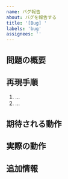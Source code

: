 ```yaml
---
name: バグ報告
about: バグを報告する
title: '[Bug] '
labels: 'bug'
assignees: ''
---
```


## 問題の概要
<!-- 何が起こっているか簡潔に -->

## 再現手順
1. …
2. …

## 期待される動作
<!-- 正しい場合の挙動 -->

## 実際の動作
<!-- 実際にどうなったか -->

## 追加情報
<!-- あれば、スクリーンショット、ログ、エラーメッセージ -->
